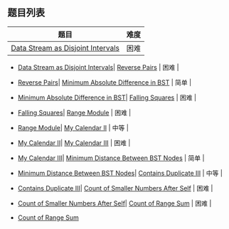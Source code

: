 ## 题目列表  
| 题目 | 难度 |  
|:---:|:---:|  
| [Data Stream as Disjoint Intervals](data-stream-as-disjoint-intervals/question.md) | 困难 |   
  
 * [Data Stream as Disjoint Intervals](/home/scy/PycharmProjects/leetcode_book/book/binary-search-tree/data-stream-as-disjoint-intervals/question.md)| [Reverse Pairs](reverse-pairs/question.md) | 困难 |   
  
 * [Reverse Pairs](/home/scy/PycharmProjects/leetcode_book/book/binary-search-tree/reverse-pairs/question.md)| [Minimum Absolute Difference in BST](minimum-absolute-difference-in-bst/question.md) | 简单 |   
  
 * [Minimum Absolute Difference in BST](/home/scy/PycharmProjects/leetcode_book/book/binary-search-tree/minimum-absolute-difference-in-bst/question.md)| [Falling Squares](falling-squares/question.md) | 困难 |   
  
 * [Falling Squares](/home/scy/PycharmProjects/leetcode_book/book/binary-search-tree/falling-squares/question.md)| [Range Module](range-module/question.md) | 困难 |   
  
 * [Range Module](/home/scy/PycharmProjects/leetcode_book/book/binary-search-tree/range-module/question.md)| [My Calendar II](my-calendar-ii/question.md) | 中等 |   
  
 * [My Calendar II](/home/scy/PycharmProjects/leetcode_book/book/binary-search-tree/my-calendar-ii/question.md)| [My Calendar III](my-calendar-iii/question.md) | 困难 |   
  
 * [My Calendar III](/home/scy/PycharmProjects/leetcode_book/book/binary-search-tree/my-calendar-iii/question.md)| [Minimum Distance Between BST Nodes](minimum-distance-between-bst-nodes/question.md) | 简单 |   
  
 * [Minimum Distance Between BST Nodes](/home/scy/PycharmProjects/leetcode_book/book/binary-search-tree/minimum-distance-between-bst-nodes/question.md)| [Contains Duplicate III](contains-duplicate-iii/question.md) | 中等 |   
  
 * [Contains Duplicate III](/home/scy/PycharmProjects/leetcode_book/book/binary-search-tree/contains-duplicate-iii/question.md)| [Count of Smaller Numbers After Self](count-of-smaller-numbers-after-self/question.md) | 困难 |   
  
 * [Count of Smaller Numbers After Self](/home/scy/PycharmProjects/leetcode_book/book/binary-search-tree/count-of-smaller-numbers-after-self/question.md)| [Count of Range Sum](count-of-range-sum/question.md) | 困难 |   
  
 * [Count of Range Sum](/home/scy/PycharmProjects/leetcode_book/book/binary-search-tree/count-of-range-sum/question.md)